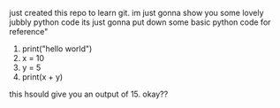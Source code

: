 just created this repo to learn git.
im just gonna show you some lovely jubbly python code its just gonna put down some basic python code for reference"
1. print("hello world")
2. x = 10
3. y = 5
4. print(x + y)

this hsould give you an output of 15. okay??